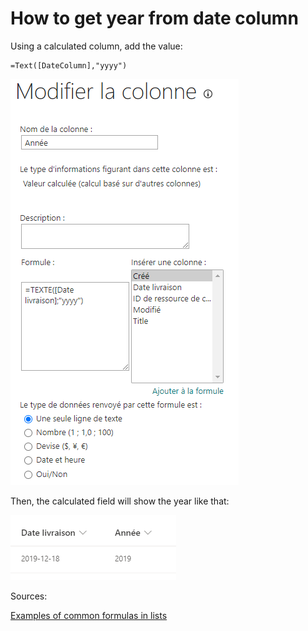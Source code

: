 # How to get year from date column

Using a calculated column, add the value:
```
=Text([DateColumn],"yyyy")
```

![alt text][img1]

Then, the calculated field will show the year like that:

![alt text][img2]

Sources:

[Examples of common formulas in lists](https://support.microsoft.com/en-us/office/examples-of-common-formulas-in-lists-d81f5f21-2b4e-45ce-b170-bf7ebf6988b3)

[img1]: https://github.com/campelo/documentation/blob/master/sharepoint/how-to-get-year-from-date-column/assets/img1.png "Image 1"
[img2]: https://github.com/campelo/documentation/blob/master/sharepoint/how-to-get-year-from-date-column/assets/img2.png "Image 2"